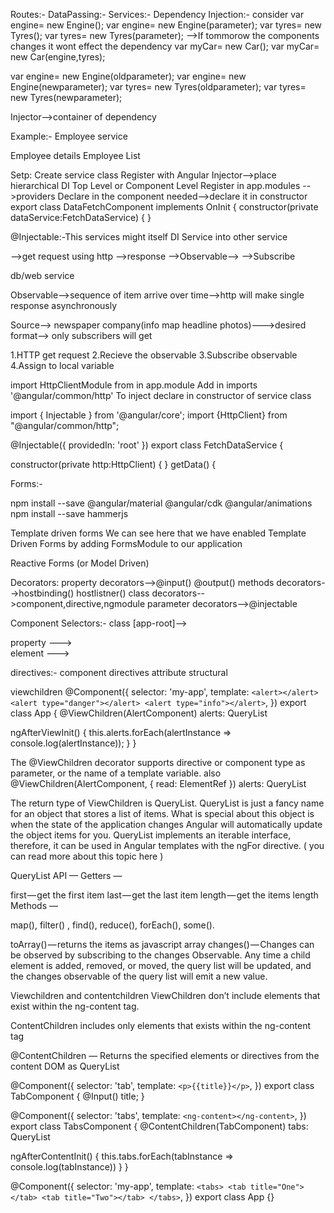Routes:-
DataPassing:-
Services:-
Dependency Injection:-
consider 
var engine= new Engine();
var engine= new Engine(parameter);
var tyres= new Tyres();
var tyres= new Tyres(parameter);
-->If tommorow the components changes it wont effect the dependency
var myCar= new Car();
var myCar= new Car(engine,tyres);

var engine= new Engine(oldparameter);
var engine= new Engine(newparameter);
var tyres= new Tyres(oldparameter);
var tyres= new Tyres(newparameter);

Injector-->container of dependency

Example:-
Employee service

Employee details
Employee List

Setp:
Create service class
Register with Angular Injector-->place hierarchical DI
Top Level or Component Level
Register in app.modules -->providers
Declare in the component needed-->declare it in constructor
export   class DataFetchComponent implements OnInit {
constructor(private dataService:FetchDataService) { }

@Injectable:-This services might itself DI
Service into other service

-->get request using http
-->response -->Observable-->
-->Subscribe

db/web service

Observable-->sequence of item arrive over time-->http will make single response asynchronously


Source--> newspaper company(info map headline photos)--->desired format--> only subscribers will get

1.HTTP get request
2.Recieve the observable
3.Subscribe observable
4.Assign to local variable

import HttpClientModule from in app.module
Add in imports '@angular/common/http'
To inject declare in constructor of service class


import { Injectable } from '@angular/core';
import {HttpClient} from "@angular/common/http";

@Injectable({
  providedIn: 'root'
})
export class FetchDataService {

  constructor(private http:HttpClient) { }
  getData() {


Forms:-

npm install --save @angular/material @angular/cdk @angular/animations
npm install --save hammerjs


Template driven forms
We can see here that we have enabled Template Driven Forms by adding FormsModule to our application

Reactive Forms (or Model Driven)


Decorators:
property decorators-->@input() @output()
methods decorators-->hostbinding() hostlistner()
class decorators-->component,directive,ngmodule
parameter decorators-->@injectable


Component Selectors:-
class [app-root]-->   <div class='app-root'>
property ---> <div class app-root>
element  ---><app-root> 


directives:-
component directives
attribute
structural

viewchildren
@Component({
  selector: 'my-app',
  template: `
    <alert></alert>
    <alert type="danger"></alert>
    <alert type="info"></alert>
  `,
})
export class App {
  @ViewChildren(AlertComponent) alerts: QueryList<AlertComponent>
  
  ngAfterViewInit() {
    this.alerts.forEach(alertInstance => console.log(alertInstance));
  }
}

The @ViewChildren decorator supports directive or component type as parameter, or the name of a template variable.
also
@ViewChildren(AlertComponent, { read: ElementRef }) alerts: QueryList<ElementRef>


The return type of ViewChildren is QueryList. QueryList is just a fancy name for an object that stores a list of items. 
What is special about this object is when the state of the application changes Angular will automatically update the object items for you.
QueryList implements an iterable interface, therefore, it can be used in Angular templates with the ngFor directive.
 ( you can read more about this topic here )
 
 QueryList API —
 Getters —
 
 first — get the first item
 last — get the last item
 length — get the items length
 Methods —
 
 map(), filter() , find(), reduce(), forEach(), some().
 
 toArray() — returns the items as javascript array
 changes() — Changes can be observed by subscribing to the changes Observable.
  Any time a child element is added, removed, or moved, the query list will be updated, 
  and the changes observable of the query list will emit a new value.
  
  Viewchildren and contentchildren
  ViewChildren don’t include elements that exist within the ng-content tag.
  
  ContentChildren includes only elements that exists within the ng-content tag
  
  @ContentChildren —
  Returns the specified elements or directives from the content DOM as QueryList
  
@Component({
  selector: 'tab',
  template: `
    <p>{{title}}</p>
  `,
})
export class TabComponent {
  @Input() title;
}

@Component({
  selector: 'tabs',
  template: `
    <ng-content></ng-content>
  `,
})
export class TabsComponent {
 @ContentChildren(TabComponent) tabs: QueryList<TabComponent>
 
 ngAfterContentInit() {
   this.tabs.forEach(tabInstance => console.log(tabInstance))
 }
}

@Component({
  selector: 'my-app',
  template: `
    <tabs>
     <tab title="One"></tab>
     <tab title="Two"></tab>
    </tabs>
  `,
})
export class App {}


